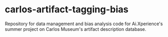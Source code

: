 # carlos-artifact-tagging-bias
Repository for data management and bias analysis code for Ai.Xperience's summer project on Carlos Museum's artifact description database.
